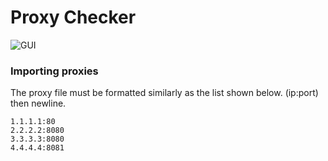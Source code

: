 # Proxy Checker
![GUI](https://i.imgur.com/bxms27h.png)
### Importing proxies
The proxy file must be formatted similarly as the list shown below. (ip:port) then newline.
```
1.1.1.1:80
2.2.2.2:8080
3.3.3.3:8080
4.4.4.4:8081
```
